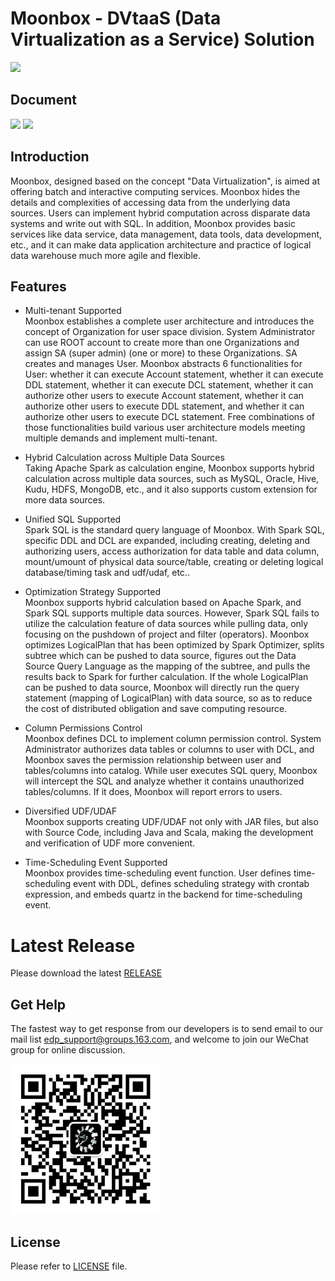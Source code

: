 # Moonbox - DVtaaS (Data Virtualization as a Service) Solution
[![](https://camo.githubusercontent.com/8cb994f6c4a156c623fe057fccd7fb7d7d2e8c9b/68747470733a2f2f696d672e736869656c64732e696f2f62616467652f6c6963656e73652d417061636865253230322d3445423142412e737667)](https://www.apache.org/licenses/LICENSE-2.0.html)

## Document
[![](https://img.shields.io/badge/README-%E4%B8%AD%E6%96%87%E7%89%88-blue.svg)](https://github.com/edp963/moonbox/blob/master/README-CH.md)
[![](https://img.shields.io/badge/%E7%94%A8%E6%88%B7%E6%89%8B%E5%86%8C-%E4%B8%AD%E6%96%87%E7%89%88-blue.svg)](https://edp963.github.io/moonbox/)

## Introduction
Moonbox, designed based on the concept "Data Virtualization", is aimed at offering batch and interactive computing services. Moonbox hides the details and complexities of accessing data from the underlying data sources. Users can implement hybrid computation across disparate data systems and write out with SQL. In addition, Moonbox provides basic services like data service, data management, data tools, data development, etc., and it can make data application architecture and practice of logical data warehouse much more agile and flexible.

## Features
* Multi-tenant Supported  
Moonbox establishes a complete user architecture and introduces the concept of Organization for user space division. System Administrator can use ROOT account to create more than one Organizations and assign SA (super admin) (one or more) to these Organizations. SA creates and manages User. Moonbox abstracts 6 functionalities for User: whether it can execute Account statement, whether it can execute DDL statement, whether it can execute DCL statement, whether it can authorize other users to execute Account statement, whether it can authorize other users to execute DDL statement, and whether it can authorize other users to execute DCL statement. Free combinations of those functionalities build various user architecture models meeting multiple demands and implement multi-tenant.

* Hybrid Calculation across Multiple Data Sources  
Taking Apache Spark as calculation engine, Moonbox supports hybrid calculation across multiple data sources, such as MySQL, Oracle, Hive, Kudu, HDFS, MongoDB, etc., and it also supports custom extension for more data sources.

* Unified SQL Supported  
Spark SQL is the standard query language of Moonbox. With Spark SQL, specific DDL and DCL are expanded, including creating, deleting and authorizing users, access authorization for data table and data column, mount/umount of physical data source/table, creating or deleting logical database/timing task and udf/udaf, etc..

* Optimization Strategy Supported  
Moonbox supports hybrid calculation based on Apache Spark, and Spark SQL supports multiple data sources. However, Spark SQL fails to utilize the calculation feature of data sources while pulling data, only focusing on the pushdown of project and filter (operators). 
Moonbox optimizes LogicalPlan that has been optimized by Spark Optimizer, splits subtree which can be pushed to data source, figures out the Data Source Query Language as the mapping of the subtree, and pulls the results back to Spark for further calculation. 
If the whole LogicalPlan can be pushed to data source, Moonbox will directly run the query statement (mapping of LogicalPlan) with data source, so as to reduce the cost of distributed obligation and save computing resource.

* Column Permissions Control  
Moonbox defines DCL to implement column permission control. System Administrator authorizes data tables or columns to user with DCL, and Moonbox saves the permission relationship between user and tables/columns into catalog. While user executes SQL query,  Moonbox will intercept the SQL and analyze whether it contains unauthorized tables/columns. If it does, Moonbox will report errors to users.

* Diversified UDF/UDAF  
Moonbox supports creating UDF/UDAF not only with JAR files, but also with Source Code, including Java and Scala, making the development and verification of UDF more convenient.

* Time-Scheduling Event Supported  
Moonbox provides time-scheduling event function. User defines time-scheduling event with DDL, defines scheduling strategy with crontab expression, and embeds quartz in the backend for time-scheduling event.    

# Latest Release
Please download the latest [RELEASE](https://github.com/edp963/moonbox/releases/tag/0.3.0-beta)

## Get Help
The fastest way to get response from our developers is to send email to our mail list edp_support@groups.163.com, and welcome to join our WeChat group for online discussion.

[![](https://github.com/edp963/edp-resource/raw/master/WeChat.jpg)](https://github.com/edp963/edp-resource/raw/master/WeChat.jpg)

## License
Please refer to [LICENSE](https://github.com/edp963/moonbox/blob/master/LICENSE) file.


